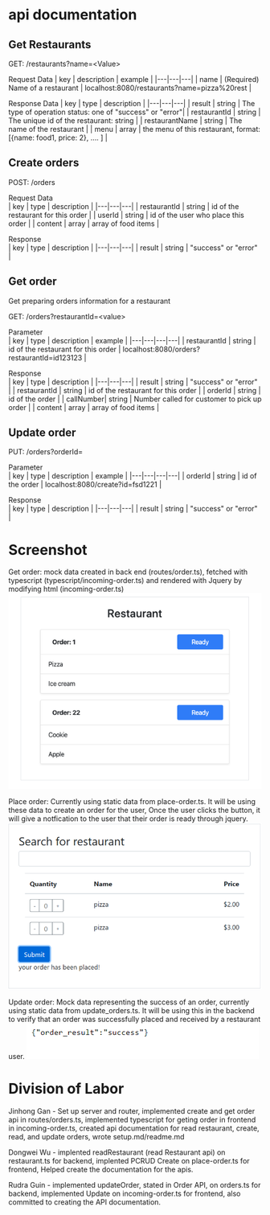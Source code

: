 # api documentation

## Get Restaurants

GET: /restaurants?name=\<Value\>

Request Data 
| key | description  | example |
|---|---|---|
| name | (Required) Name of a restaurant | localhost:8080/restaurants?name=pizza%20rest |

Response Data
| key  | type | description |
|---|---|---|
| result | string | The type of operation status: one of "success" or "error"|
| restaurantId | string | The unique id of the restaurant: string |
| restaurantName | string | The name of the restaurant |
| menu | array | the menu of this restaurant, format: [{name: food1, price: 2}, …. ] |



## Create orders

POST: /orders

Request Data  
| key  | type  | description  |
|---|---|---|
| restaurantId  | string  | id of the restaurant for this order  |
| userId  | string  | id of the user who place this order  |
| content  | array  | array of food items  |

Response  
| key  | type  | description  |
|---|---|---|
| result  | string  | "success" or "error"  |

## Get order
Get preparing orders information for a restaurant

GET: /orders?restaurantId=\<value\>

Parameter  
| key  | type  | description  |  example  |
|---|---|---|---|
| restaurantId  | string  | id of the restaurant for this order  | localhost:8080/orders?restaurantId=id123123  |

Response  
| key  | type  | description  |
|---|---|---|
| result  | string  | "success" or "error"  |
| restaurantId  | string  | id of the restaurant for this order  |
| orderId  | string  | id of the order  |
| callNumber| string  | Number called for customer to pick up order  |
| content  | array  | array of food items  |

## Update order

PUT: /orders?orderId=<value>

Parameter  
| key  | type  | description  |  example  |
|---|---|---|---|
| orderId  | string  | id of the order  | localhost:8080/create?id=fsd1221  |

Response  
| key  | type  | description  |
|---|---|---|
| result  | string  | "success" or "error"  |

# Screenshot
Get order: mock data created in back end (routes/order.ts), fetched with typescript (typescript/incoming-order.ts) and rendered with Jquery by modifying html (incoming-order.ts)
![read order screenshot](https://github.com/Jinhong19/cs326-final-iota/blob/master/docs/images/read_order.png)

Place order: Currently using static data from place-order.ts. It will be using these data to create an order for the user, Once the user clicks the button, it will give a notfication to the user that their order is ready through jquery.
![read order screenshot](https://github.com/Jinhong19/cs326-final-iota/blob/master/docs/images/place_order_interface.PNG)

Update order: Mock data representing the success of an order, currently using static data from update_orders.ts. It will be using this in the backend to verify that an order was successfully placed and received by a restaurant user.
![read order screenshot](https://github.com/Jinhong19/cs326-final-iota/blob/master/docs/images/update_order.png)

# Division of Labor
Jinhong Gan - Set up server and router, implemented create and get order api in routes/orders.ts, implemented typescript for geting order in frontend in incoming-order.ts, created api documentation for read restaurant, create, read, and update orders, wrote setup.md/readme.md

Dongwei Wu - implented readRestaurant (read Restaurant api) on restaurant.ts for backend, implented PCRUD Create on place-order.ts for frontend, Helped create the documentation for the apis.

Rudra Guin - implemented updateOrder, stated in Order API, on orders.ts for backend, implemented Update on incoming-order.ts for frontend, also committed to creating the API documentation.